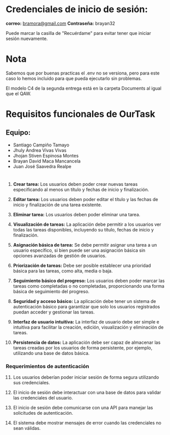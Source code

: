 # Credenciales de inicio de sesión:

**correo:**  bramora@gmail.com
**Contraseña:** brayan32

Puede marcar la casilla de "Recuérdame" para evitar tener que iniciar sesión nuevamente.

# Nota
Sabemos que por buenas practicas el .env no se versiona, pero para este caso lo hemos incluido para que pueda ejecutarlo sin problemas.

El modelo C4 de la segunda entrega está en la carpeta Documents al igual que el QAW.

# Requisitos funcionales de OurTask
## Equipo: 
- Santiago Campiño Tamayo
- Jhuly Andrea Vivas Vivas
- Jhojan Stiven Espinosa Montes
- Brayan David Maca Mancancela
- Juan José Saavedra Realpe
#

1. **Crear tarea:** Los usuarios deben poder crear nuevas tareas especificando al menos un título y fechas de inicio y finalización.

2. **Editar tarea:** Los usuarios deben poder editar el título y las fechas de inicio y finalización de una tarea existente.

3. **Eliminar tarea:** Los usuarios deben poder eliminar una tarea.

4. **Visualización de tareas:** La aplicación debe permitir a los usuarios ver todas las tareas disponibles, incluyendo su título, fechas de inicio y finalización.

5. **Asignación básica de tarea:** Se debe permitir asignar una tarea a un usuario específico, si bien puede ser una asignación básica sin opciones avanzadas de gestión de usuarios.

6. **Priorización de tareas:** Debe ser posible establecer una prioridad básica para las tareas, como alta, media o baja.

7. **Seguimiento básico del progreso:** Los usuarios deben poder marcar las tareas como completadas o no completadas, proporcionando una forma básica de seguimiento del progreso.

8. **Seguridad y acceso básico:** La aplicación debe tener un sistema de autenticación básico para garantizar que solo los usuarios registrados puedan acceder y gestionar las tareas.

9. **Interfaz de usuario intuitiva:** La interfaz de usuario debe ser simple e intuitiva para facilitar la creación, edición, visualización y eliminación de tareas.

10. **Persistencia de datos:** La aplicación debe ser capaz de almacenar las tareas creadas por los usuarios de forma persistente, por ejemplo, utilizando una base de datos básica.
### Requerimientos de autenticación

11. Los usuarios deberían poder iniciar sesión de forma segura utilizando sus credenciales.

12. El inicio de sesión debe interactuar con una base de datos para validar las credenciales del usuario.

13. El inicio de sesión debe comunicarse con una API para manejar las solicitudes de autenticación.

14. El sistema debe mostrar mensajes de error cuando las credenciales no sean válidas.

